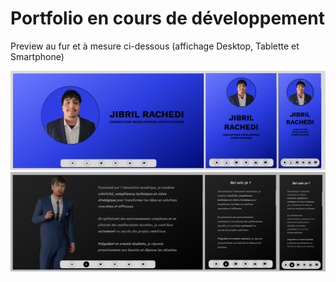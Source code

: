 # Portfolio en cours de développement
Preview au fur et à mesure ci-dessous (affichage Desktop, Tablette et Smartphone)

![alt text](https://github.com/FreezyNoNine/rachedij-portfolio-2025/blob/main/public/rachedij_preview_navbar_etape3.png)
![alt text](https://github.com/FreezyNoNine/rachedij-portfolio-2025/blob/main/public/rachedij_preview_navbar_etape4-about.png)
